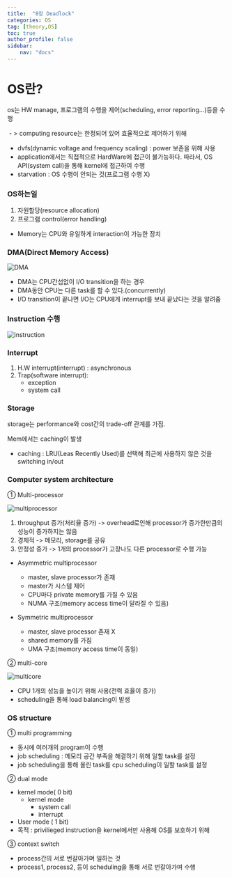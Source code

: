 ```yaml
---
title:  "8장 Deadlock"
categories: OS
tag: [theory,OS]
toc: true
author_profile: false
sidebar:
    nav: "docs"
---
```




# OS란?

os는 HW manage, 프로그램의 수행을 제어(scheduling, error reporting...)등을 수행

​								  - > computing resource는 한정되어 있어 효율적으로 제어하기 위해



* dvfs(dynamic voltage and frequency scaling) : power 보존을 위해 사용
* application에서는 직접적으로 HardWare에 접근이 불가능하다. 따라서, OS API(system call)을 통해 kernel에 접근하여 수행
* starvation : OS 수행이 안되는 것(프로그램 수행 X)



### OS하는일

1.  자원할당(resource allocation)
2. 프로그램 control(error handling)



* Memory는 CPU와 유일하게 interaction이 가능한 장치



### DMA(Direct Memory Access)

![DMA](https://user-images.githubusercontent.com/84303857/176412280-9af79ed8-f7e3-4c4d-b0ce-df07d5076e2c.JPG)

- DMA는 CPU간섭없이 I/O transition을 하는 경우
- DMA동안 CPU는 다른 task를 할 수 있다.(concurrently)
- I/O transition이 끝나면 I/O는 CPU에게 interrupt를 보내 끝났다는 것을 알려줌



### Instruction 수행

![instruction](https://user-images.githubusercontent.com/84303857/176412336-bbc0eac4-061d-4b4b-86d4-7d56709ceb80.JPG)


### Interrupt

1. H.W interrupt(interrupt) : asynchronous
2. Trap(software interrupt): 
   + exception
   + system call



### Storage

storage는 performance와 cost간의 trade-off 관계를 가짐.

Mem에서는 caching이 발생

* caching : LRU(Leas Recently Used)를 선택해 최근에 사용하지 않은 것을 switching in/out



### Computer system architecture

① Multi-processor

![multiprocessor](https://user-images.githubusercontent.com/84303857/176412480-f7c9aaa6-4216-45e3-9dc6-914b06149009.JPG)

1. throughput 증가(처리율 증가) -> overhead로인해 processor가 증가한만큼의 성능이 증가하지는 않음
2. 경제적 -> 메모리, storage를 공유
3. 안정성 증가 -> 1개의 processor가 고장나도 다른 processor로 수행 가능



* Asymmetric multiprocessor

  * master, slave processor가 존재
  * master가 시스템 제어
  * CPU마다 private memory를 가질 수 있음
  * NUMA 구조(memory access time이 달라질 수 있음) 

  

* Symmetric multiprocessor

  * master, slave processor 존재 X
  * shared memory를 가짐
  * UMA 구조(memory access time이 동일)



② multi-core

![multicore](https://user-images.githubusercontent.com/84303857/176412413-7b52fcf3-2053-4ff1-b471-687b6bee05f4.JPG)

* CPU 1개의 성능을 높이기 위해 사용(전력 효율이 증가)
* scheduling을 통해 load balancing이 발생





### OS structure

① multi programming

* 동시에 여러개의 program이 수행
* job scheduling : 메모리 공간 부족을 해결하기 위해 일할 task를 설정
* job scheduling을 통해 올린 task를 cpu scheduling이 일할 task를 설정



② dual mode

* kernel mode( 0 bit)
  * kernel mode 
    * system call
    * interrupt
* User mode ( 1 bit)
* 목적 : privilieged instruction을 kernel에서만 사용해 OS를 보호하기 위해



③ context switch

* process간의 서로 번갈아가며 일하는 것
* process1, process2, 등이 scheduling을 통해 서로 번갈아가며 수행
